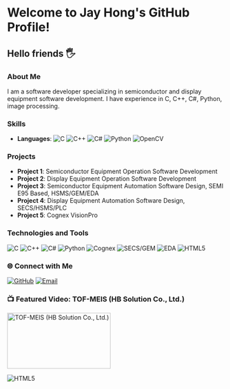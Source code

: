 # Welcome to Jay Hong's GitHub Profile!

## Hello friends 🖐️

### About Me
I am a software developer specializing in semiconductor and display equipment software development. I have experience in C, C++, C#, Python, image processing.

### Skills
- **Languages**: 
  ![C](https://img.shields.io/badge/C-00599C?style=flat-square&logo=c&logoColor=white)
  ![C++](https://img.shields.io/badge/C++-00599C?style=flat-square&logo=c%2B%2B&logoColor=white)
  ![C#](https://img.shields.io/badge/C%23-239120?style=flat-square&logo=c-sharp&logoColor=white)
  ![Python](https://img.shields.io/badge/Python-3776AB?style=flat-square&logo=python&logoColor=white)
  ![OpenCV](https://img.shields.io/badge/OpenCV-5C3EE8?style=flat-square&logo=opencv&logoColor=white)

### Projects
- **Project 1**: Semiconductor Equipment Operation Software Development
- **Project 2**: Display Equipment Operation Software Development
- **Project 3**: Semiconductor Equipment Automation Software Design, SEMI E95 Based, HSMS/GEM/EDA
- **Project 4**: Display Equipment Automation Software Design, SECS/HSMS/PLC
- **Project 5**: Cognex VisionPro


### Technologies and Tools
![C](https://img.shields.io/badge/C-00599C?style=flat-square&logo=c&logoColor=white)
![C++](https://img.shields.io/badge/C++-00599C?style=flat-square&logo=c%2B%2B&logoColor=white)
![C#](https://img.shields.io/badge/C%23-239120?style=flat-square&logo=c-sharp&logoColor=white)
![Python](https://img.shields.io/badge/Python-3776AB?style=flat-square&logo=python&logoColor=white)
![Cognex](https://img.shields.io/badge/Cognex-FF9900?style=flat-square&logo=cognex&logoColor=white)
![SECS/GEM](https://img.shields.io/badge/SECS/GEM-0078D4?style=flat-square&logo=siemens&logoColor=white)
![EDA](https://img.shields.io/badge/EDA-0078D4?style=flat-square&logo=synopsys&logoColor=white)
![HTML5](https://img.shields.io/badge/HTML5-Creating%20the%20Future%20of%20Web%20Development-orange)

### 🌐 Connect with Me
[![GitHub](https://img.shields.io/badge/GitHub-100000?style=flat-square&logo=github&logoColor=white)](https://github.com/JayHong2)
[![Email](https://img.shields.io/badge/Email-D14836?style=flat-square&logo=gmail&logoColor=white)](mailto:jhnet0215g@gmail.com)


### 📺 Featured Video: TOF-MEIS (HB Solution Co., Ltd.)
<a href="https://www.youtube.com/watch?v=VgzVz7TlbPs">
  <img src="https://img.youtube.com/vi/VgzVz7TlbPs/0.jpg" alt="TOF-MEIS (HB Solution Co., Ltd.)" width="240" height="130">
</a>

![HTML5](https://img.shields.io/badge/HTML5-Creating%20the%20Future%20of%20Web%20Development-orange)
